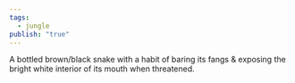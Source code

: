 ```yaml
---
tags:
  - jungle
publish: "true"
---
```

A bottled brown/black snake with a habit of baring its fangs & exposing the bright white interior of its mouth when threatened.